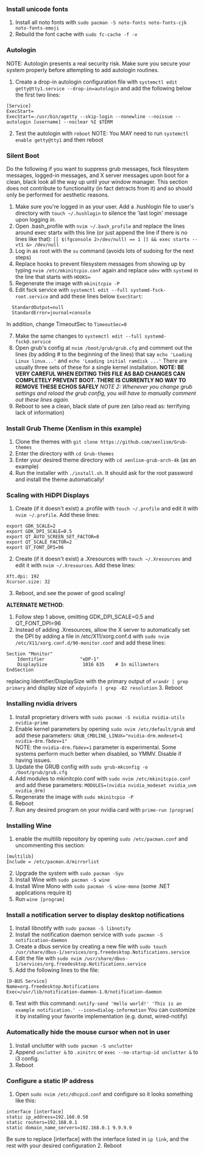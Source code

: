 ### Install unicode fonts
1. Install all noto fonts with `sudo pacman -S noto-fonts noto-fonts-cjk noto-fonts-emoji`
2. Rebuild the font cache with `sudo fc-cache -f -v`
### Autologin
NOTE: Autologin presents a real security risk. Make sure you secure your system properly before attempting to add autologin routines.
1. Create a drop-in autologin configuration file with `systemctl edit getty@tty1.service --drop-in=autologin` and add the following below the first two lines: 
```
[Service]
ExecStart=
ExecStart=-/usr/bin/agetty --skip-login --nonewline --noissue --autologin [username] --noclear %I $TERM
```
2. Test the autologin with `reboot`
NOTE: You MAY need to run `systemctl enable getty@tty1` and then reboot
### Silent Boot
Do the following if you want to suppress grub messages, fsck filesystem messages, logged-in messages, and X server messages upon boot for a clean, black look all the way up until your window manager. This section does not contribute to functionality (in fact detracts from it) and so should only be performed for aesthetic reasons.
1. Make sure you're logged in as your user. Add a .hushlogin file to user's directory with `touch ~/.hushlogin` to silence the 'last login' message upon logging in.
2. Open .bash_profile with `nvim ~/.bash_profile` and replace the lines around exec startx with this line (or just append the line if there is no lines like that):
   `[[ $(fgconsole 2>/dev/null) == 1 ]] && exec startx -- vt1 &> /dev/null`
3. Log in as root with the `su` command (avoids lots of sudoing for the next steps)
4. Replace hooks to prevent filesystem messages from showing up by typing `nvim /etc/mkinitcpio.conf` again and replace `udev` with `systemd` in the line that starts with `HOOKS=`
5. Regenerate the image with `mkinitcpio -P`
6. Edit fsck service with `systemctl edit --full systemd-fsck-root.service` and add these lines below `ExecStart`:
```
  StandardOutput=null
  StandardError=journal+console
```
In addition, change TimeoutSec to `TimeoutSec=0`

7. Make the same changes to `systemctl edit --full systemd-fsck@.service` 
8. Open grub's config at `nvim /boot/grub/grub.cfg` and comment out the lines (by adding # to the beginning of the lines) that say `echo 'Loading Linux linux...'` and `echo 'Loading initial ramdisk ...'` There are usually three sets of these for a single kernel installation.
     **NOTE: BE VERY CAREFUL WHEN EDITING THIS FILE AS BAD CHANGES CAN COMPLETELY PREVENT BOOT. THERE IS CURRENTLY NO WAY TO REMOVE THESE ECHOS SAFELY**
	 *NOTE 2: Whenever you change grub settings and reload the grub config, you will have to manually comment out these lines again.*
9. Reboot to see a clean, black slate of pure zen (also read as: terrifying lack of information)
### Install Grub Theme (Xenlism in this example)
1. Clone the themes with `git clone https://github.com/xenlism/Grub-themes`
2. Enter the directory with `cd Grub-themes`
3. Enter your desired theme directory with `cd xenlism-grub-arch-4k` (as an example)
4. Run the installer with `./install.sh`. It should ask for the root password and install the theme automatically!
### Scaling with HiDPI Displays
1. Create (if it doesn't exist) a .profile with `touch ~/.profile` and edit it with `nvim ~/.profile`. Add these lines:
```
export GDK_SCALE=2
export GDK_DPI_SCALE=0.5
export QT_AUTO_SCREEN_SET_FACTOR=0
export QT_SCALE_FACTOR=2
export QT_FONT_DPI=96
```
2. Create (if it doesn't exist) a .Xresources with `touch ~/.Xresources` and edit it with `nvim ~/.Xresources`. Add these lines:
```
Xft.dpi: 192
Xcursor.size: 32
```
3. Reboot, and see the power of good scaling!

**ALTERNATE METHOD**:
1. Follow step 1 above, omitting GDK_DPI_SCALE=0.5 and QT_FONT_DPI=96
2. Instead of adding .Xresources, allow the X server to automatically set the DPI by adding a file in /etc/X11/xorg.conf.d with
`sudo nvim /etc/X11/xorg.conf.d/90-monitor.conf` and add these lines:
```
Section "Monitor"
    Identifier             "eDP-1"
    DisplaySize             1016 635    # In millimeters
EndSection
```
replacing Identifier/DisplaySize with the primary output of `xrandr | grep primary` and display size of `xdpyinfo | grep -B2 resolution`
3. Reboot
### Installing nvidia drivers
1. Install proprietary drivers with `sudo pacman -S nvidia nvidia-utils nvidia-prime`
2. Enable kernel parameters by opening `sudo nvim /etc/default/grub` and add these parameters: `GRUB_CMDLINE_LINUX="nvidia-drm.modeset=1 nvidia-drm.fbdev=1"`  
NOTE: the `nvidia-drm.fbdev=1` parameter is experimental. Some systems perform much better when disabled, so YMMV. Disable if having issues.
3. Update the GRUB config with `sudo grub-mkconfig -o /boot/grub/grub.cfg`
4. Add modules to mkinitcpio.conf with `sudo nvim /etc/mkinitcpio.conf` and add these parameters: `MODULES=(nvidia nvidia_modeset nvidia_uvm nvidia_drm)`
5. Regenerate the image with `sudo mkinitcpio -P`
6. Reboot
7. Run any desired program on your nvidia card with `prime-run [program]`
### Installing Wine
1. enable the multilib repository by opening `sudo /etc/pacman.conf` and uncommenting this section:
```
[multilib]
Include = /etc/pacman.d/mirrorlist
```
2. Upgrade the system with `sudo pacman -Syu`
3. Install Wine with `sudo pacman -S wine`
4. Install Wine Mono with `sudo pacman -S wine-mono` (some .NET applications require it)
5. Run `wine [program]`
### Install a notification server to display desktop notifications
1. Install libnotify with `sudo pacman -S libnotify`
2. Install the notification daemon service with `sudo pacman -S notification-daemon`
3. Create a dbus service by creating a new file with `sudo touch /usr/share/dbus-1/services/org.freedesktop.Notifications.service`
4. Edit the file with `sudo nvim /usr/share/dbus-1/services/org.freedesktop.Notifications.service`
5. Add the following lines to the file:
```
[D-BUS Service]
Name=org.freedesktop.Notifications
Exec=/usr/lib/notification-daemon-1.0/notification-daemon
```
6. Test with this command: `notify-send 'Hello world!' 'This is an example notification.' --icon=dialog-information`
You can customize it by installing your favorite implementation (e.g. dunst, wired-notify)
### Automatically hide the mouse cursor when not in user
1. Install unclutter with `sudo pacman -S unclutter`
2. Append `unclutter &` to `.xinitrc` or `exec --no-startup-id unclutter &` to i3 config.
3. Reboot
### Configure a static IP address
1. Open `sudo nvim /etc/dhcpcd.conf` and configure so it looks something like this:
```
interface [interface]
static ip_address=192.168.0.50
static routers=192.168.0.1
static domain_name_servers=192.168.0.1 9.9.9.9
```
Be sure to replace [interface] with the interface listed in `ip link`, and the rest with your desired configuration
2. Reboot
